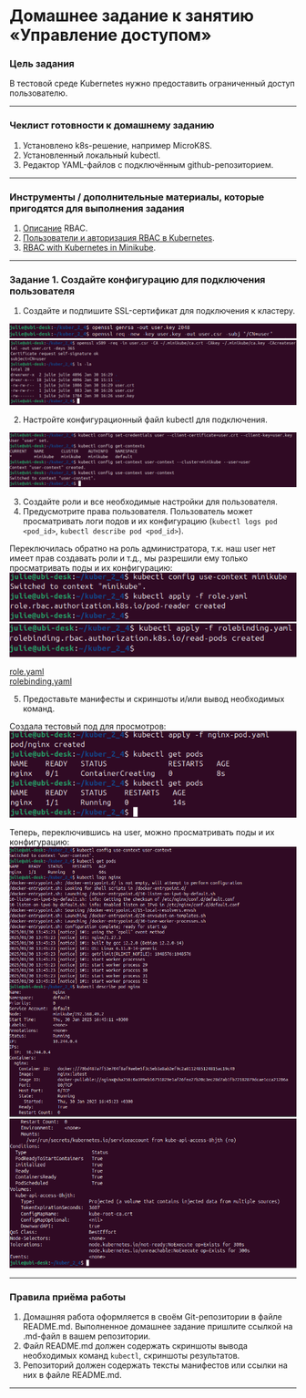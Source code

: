# Домашнее задание к занятию «Управление доступом»

### Цель задания

В тестовой среде Kubernetes нужно предоставить ограниченный доступ пользователю.

------

### Чеклист готовности к домашнему заданию

1. Установлено k8s-решение, например MicroK8S.
2. Установленный локальный kubectl.
3. Редактор YAML-файлов с подключённым github-репозиторием.

------

### Инструменты / дополнительные материалы, которые пригодятся для выполнения задания

1. [Описание](https://kubernetes.io/docs/reference/access-authn-authz/rbac/) RBAC.
2. [Пользователи и авторизация RBAC в Kubernetes](https://habr.com/ru/company/flant/blog/470503/).
3. [RBAC with Kubernetes in Minikube](https://medium.com/@HoussemDellai/rbac-with-kubernetes-in-minikube-4deed658ea7b).

------

### Задание 1. Создайте конфигурацию для подключения пользователя

1. Создайте и подпишите SSL-сертификат для подключения к кластеру.

![](https://github.com/JulieJool/kuber-homeworks/blob/main/2.4/img/1.png)             
![](https://github.com/JulieJool/kuber-homeworks/blob/main/2.4/img/2.png)             


2. Настройте конфигурационный файл kubectl для подключения.

![](https://github.com/JulieJool/kuber-homeworks/blob/main/2.4/img/3.png)             


3. Создайте роли и все необходимые настройки для пользователя.
4. Предусмотрите права пользователя. Пользователь может просматривать логи подов и их конфигурацию (`kubectl logs pod <pod_id>`, `kubectl describe pod <pod_id>`).

Переключилась обратно на роль администратора, т.к. наш user нет имеет прав создавать роли и т.д., мы разрешили ему только просматривать поды и их конфигурацию:      
![](https://github.com/JulieJool/kuber-homeworks/blob/main/2.4/img/4.png)             
![](https://github.com/JulieJool/kuber-homeworks/blob/main/2.4/img/5.png)             

[role.yaml](https://github.com/JulieJool/kuber-homeworks/blob/main/2.4/role.yaml)      
[rolebinding.yaml](https://github.com/JulieJool/kuber-homeworks/blob/main/2.4/rolebinding.yaml)      


5. Предоставьте манифесты и скриншоты и/или вывод необходимых команд.

Создала тестовый под для просмотров:        
![](https://github.com/JulieJool/kuber-homeworks/blob/main/2.4/img/6.png)         

Теперь, переключившись на user, можно просматривать поды и их конфигурацию:       
![](https://github.com/JulieJool/kuber-homeworks/blob/main/2.4/img/7.png)     
![](https://github.com/JulieJool/kuber-homeworks/blob/main/2.4/img/8.png)     


------

### Правила приёма работы

1. Домашняя работа оформляется в своём Git-репозитории в файле README.md. Выполненное домашнее задание пришлите ссылкой на .md-файл в вашем репозитории.
2. Файл README.md должен содержать скриншоты вывода необходимых команд `kubectl`, скриншоты результатов.
3. Репозиторий должен содержать тексты манифестов или ссылки на них в файле README.md.

------

